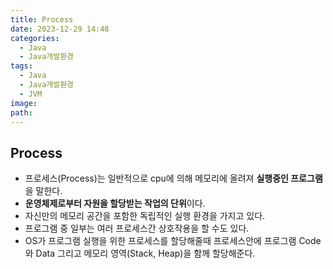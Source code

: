 ```yaml
---
title: Process
date: 2023-12-29 14:48
categories:
  - Java
  - Java개발환경
tags:
  - Java
  - Java개발환경
  - JVM
image: 
path:
---
```


## Process
+ 프로세스(Process)는 일반적으로 cpu에 의해 메모리에 올려져 **실행중인 프로그램**을 말한다.
+ **운영체제로부터 자원을 할당받는 작업의 단위**이다.
+ 자신만의 메모리 공간을 포함한 독립적인 실행 환경을 가지고 있다.
+ 프로그램 중 일부는 여러 프로세스간 상호작용을 할 수도 있다.
+ OS가 프로그램 실행을 위한 프로세스를 할당해줄때 프로세스안에 프로그램 Code와 Data 그리고 메모리 영역(Stack, Heap)을 함께 할당해준다.

